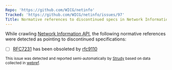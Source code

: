 ```yaml
---
Repo: 'https://github.com/WICG/netinfo'
Tracked: 'https://github.com/WICG/netinfo/issues/97'
Title: Normative references to discontinued specs in Network Information API
---
```


While crawling [Network Information API](https://wicg.github.io/netinfo/), the following normative references were detected as pointing to discontinued specifications:
* [ ] [RFC7231](https://httpwg.org/specs/rfc7231.html) has been obsoleted by [rfc9110](https://httpwg.org/specs/rfc9110.html)

<sub>This issue was detected and reported semi-automatically by [Strudy](https://github.com/w3c/strudy/) based on data collected in [webref](https://github.com/w3c/webref/).</sub>
